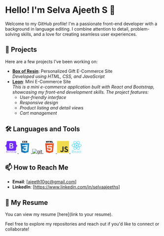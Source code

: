 # Hello! I'm Selva Ajeeth S 👋

Welcome to my GitHub profile! I'm a passionate front-end developer with a background in language editing. I combine attention to detail, problem-solving skills, and a love for creating seamless user experiences.

## 🚀 Projects
Here are a few projects I've been working on:

- **[Box of Resin](https://selvaajeeths.github.io/Box-of-Resin-Personalized-Gift-E-Commerce-Site/)**: Personalized Gift E-Commerce Site  
*Developed using HTML, CSS, and JavaScript*
- **[Leon](https://selvaajeeths.github.io/Mini-E-Commerce-Site/)**: Mini E-Commerce Site  
  *This is a mini e-commerce application built with React and Bootstrap, showcasing my front-end development skills. The project features:*
  - *User-friendly interface*
  - *Responsive design*
  - *Product listing and detail views*
  - *Cart management*

## 🛠️ Languages and Tools
<p align="left"> <a href="https://getbootstrap.com" target="_blank" rel="noreferrer"> <img src="https://raw.githubusercontent.com/devicons/devicon/master/icons/bootstrap/bootstrap-plain-wordmark.svg" alt="bootstrap" width="40" height="40"/> </a> <a href="https://www.w3schools.com/css/" target="_blank" rel="noreferrer"> <img src="https://raw.githubusercontent.com/devicons/devicon/master/icons/css3/css3-original-wordmark.svg" alt="css3" width="40" height="40"/> </a> <a href="https://git-scm.com/" target="_blank" rel="noreferrer"> <img src="https://www.vectorlogo.zone/logos/git-scm/git-scm-icon.svg" alt="git" width="40" height="40"/> </a> <a href="https://www.w3.org/html/" target="_blank" rel="noreferrer"> <img src="https://raw.githubusercontent.com/devicons/devicon/master/icons/html5/html5-original-wordmark.svg" alt="html5" width="40" height="40"/> </a> <a href="https://developer.mozilla.org/en-US/docs/Web/JavaScript" target="_blank" rel="noreferrer"> <img src="https://raw.githubusercontent.com/devicons/devicon/master/icons/javascript/javascript-original.svg" alt="javascript" width="40" height="40"/> </a> <a href="https://reactjs.org/" target="_blank" rel="noreferrer"> <img src="https://raw.githubusercontent.com/devicons/devicon/master/icons/react/react-original-wordmark.svg" alt="react" width="40" height="40"/> </a> </p>


## 📫 How to Reach Me
- **Email**: [ajeeth10gc@gmail.com]
- **LinkedIn**: [https://www.linkedin.com/in/selvaajeeths]

## 📄 My Resume
You can view my resume [here](link to your resume).

Feel free to explore my repositories and reach out if you'd like to connect or collaborate!
